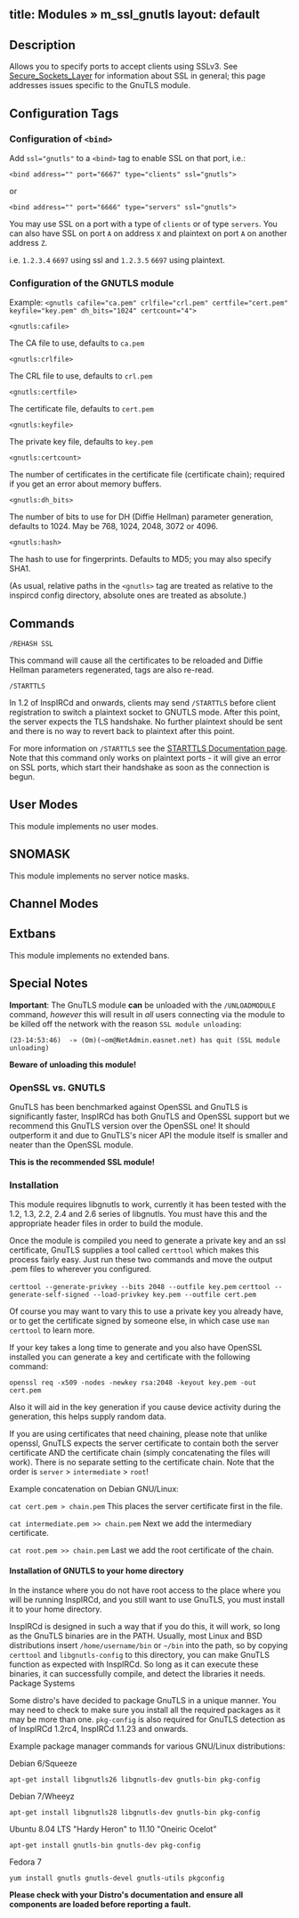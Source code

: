 title: Modules &raquo; m_ssl_gnutls
layout: default
---

## Description

Allows you to specify ports to accept clients using SSLv3. See [Secure_Sockets_Layer](null) for information about SSL in 
general; this page addresses issues specific to the GnuTLS module. 

## Configuration Tags

### Configuration of `<bind>`

Add `ssl="gnutls"` to a `<bind>` tag to enable SSL on that port, i.e.:

`<bind address="" port="6667" type="clients" ssl="gnutls">`

or

`<bind address="" port="6666" type="servers" ssl="gnutls">`

You may use SSL on a port with a type of `clients` or of type `servers`. 
You can also have SSL on port `A` on address `X` and plaintext on port `A` on another address `Z`.

i.e. `1.2.3.4` `6697` using ssl and `1.2.3.5` `6697` using plaintext.

### Configuration of the GNUTLS module

Example:
`<gnutls cafile="ca.pem" crlfile="crl.pem" certfile="cert.pem" keyfile="key.pem" dh_bits="1024" certcount="4">`

`<gnutls:cafile>` 

The CA file to use, defaults to `ca.pem`

`<gnutls:crlfile>`

The CRL file to use, defaults to `crl.pem`

`<gnutls:certfile>`

The certificate file, defaults to `cert.pem`

`<gnutls:keyfile>`

The private key file, defaults to `key.pem`

`<gnutls:certcount>`

The number of certificates in the certificate file (certificate chain); required if you get an error about memory 
buffers.

`<gnutls:dh_bits>`

The number of bits to use for DH (Diffie Hellman) parameter generation, defaults to 1024. May be 768, 1024, 2048, 3072 
or 4096.

`<gnutls:hash>`

The hash to use for fingerprints. Defaults to MD5; you may also specify SHA1. 

(As usual, relative paths in the `<gnutls>` tag are treated as relative to the inspircd config directory, absolute ones 
are treated as absolute.)

## Commands

`/REHASH SSL`

This command will cause all the certificates to be reloaded and Diffie Hellman parameters regenerated, <bind> tags are 
also re-read.

`/STARTTLS`

In 1.2 of InspIRCd and onwards, clients may send `/STARTTLS` before client registration to switch a plaintext socket to 
GNUTLS mode. After this point, the server expects the TLS handshake. No further plaintext should be sent and there is 
no way to revert back to plaintext after this point.

For more information on `/STARTTLS` see the [STARTTLS Documentation page](null). Note that this command only works on 
plaintext ports - it will give an error on SSL ports, which start their handshake as soon as the connection is begun. 

## User Modes

This module implements no user modes.

## SNOMASK

This module implements no server notice masks.

## Channel Modes



## Extbans

This module implements no extended bans.

## Special Notes

**Important**: The GnuTLS module **can** be unloaded with the `/UNLOADMODULE` command, *however* this will result in 
*all* users connecting via the module to be killed off the network with the reason `SSL module unloading`:

`(23-14:53:46)  -» (Om)(~om@NetAdmin.easnet.net) has quit (SSL module unloading)`

**Beware of unloading this module!**

### OpenSSL vs. GNUTLS

GnuTLS has been benchmarked against OpenSSL and GnuTLS is significantly faster, InspIRCd has both GnuTLS and OpenSSL 
support but we recommend this GnuTLS version over the OpenSSL one! It should outperform it and due to GnuTLS's nicer 
API the module itself is smaller and neater than the OpenSSL module.

**This is the recommended SSL module!**

### Installation

This module requires libgnutls to work, currently it has been tested with the 1.2, 1.3, 2.2, 2.4 and 2.6 series of 
libgnutls. You must have this and the appropriate header files in order to build the module.

Once the module is compiled you need to generate a private key and an ssl certificate, GnuTLS supplies a tool called 
`certtool` which makes this process fairly easy. Just run these two commands and move the output .pem files to 
wherever you configured.

`certtool --generate-privkey --bits 2048 --outfile key.pem`
`certtool --generate-self-signed --load-privkey key.pem --outfile cert.pem`

Of course you may want to vary this to use a private key you already have, or to get the certificate signed by someone 
else, in which case use `man certtool` to learn more.

If your key takes a long time to generate and you also have OpenSSL installed you can generate a key and certificate 
with the following command:

`openssl req -x509 -nodes -newkey rsa:2048 -keyout key.pem -out cert.pem`

Also it will aid in the key generation if you cause device activity during the generation, this helps supply random data.

If you are using certificates that need chaining, please note that unlike openssl, GnuTLS expects the server certificate 
to contain both the server certificate AND the certificate chain (simply concatenating the files will work). There is 
no separate setting to the certificate chain. Note that the order is `server` > `intermediate` > `root`!

Example concatenation on Debian GNU/Linux:

`cat cert.pem > chain.pem` This places the server certificate first in the file.

`cat intermediate.pem >> chain.pem` Next we add the intermediary certificate.

`cat root.pem >> chain.pem` Last we add the root certificate of the chain.


#### Installation of GNUTLS to your home directory

In the instance where you do not have root access to the place where you will be running InspIRCd, and you still want 
to use GnuTLS, you must install it to your home directory.

InspIRCd is designed in such a way that if you do this, it will work, so long as the GnuTLS binaries are in the PATH. 
Usually, most Linux and BSD distributions insert `/home/username/bin` or `~/bin` into the path, so by copying `certtool` 
and `libgnutls-config` to this directory, you can make GnuTLS function as expected with InspIRCd. So long as it can 
execute these binaries, it can successfully compile, and detect the libraries it needs.
Package Systems

Some distro's have decided to package GnuTLS in a unique manner. You may need to check to make sure you install all 
the required packages as it may be more than one. `pkg-config` is also required for GnuTLS detection as of 
InspIRCd 1.2rc4, InspIRCd 1.1.23 and onwards. 

Example package manager commands for various GNU/Linux distributions:

Debian 6/Squeeze

`apt-get install libgnutls26 libgnutls-dev gnutls-bin pkg-config`

Debian 7/Wheeyz

`apt-get install libgnutls28 libgnutls-dev gnutls-bin pkg-config`

Ubuntu 8.04 LTS "Hardy Heron" to 11.10 "Oneiric Ocelot"

`apt-get install gnutls-bin gnutls-dev pkg-config`

Fedora 7

`yum install gnutls gnutls-devel gnutls-utils pkgconfig`

**Please check with your Distro's documentation and ensure all components are loaded before reporting a fault.**
